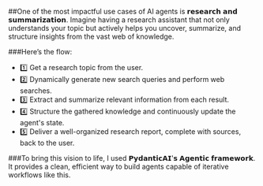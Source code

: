 ##One of the most impactful use cases of AI agents is 𝗿𝗲𝘀𝗲𝗮𝗿𝗰𝗵 𝗮𝗻𝗱 𝘀𝘂𝗺𝗺𝗮𝗿𝗶𝘇𝗮𝘁𝗶𝗼𝗻. Imagine having a research assistant that not only understands your topic but actively helps you uncover, summarize, and structure insights from the vast web of knowledge.

###Here’s the flow:
- 1️⃣ Get a research topic from the user.
- 2️⃣ Dynamically generate new search queries and perform web searches.
- 3️⃣ Extract and summarize relevant information from each result.
- 4️⃣ Structure the gathered knowledge and continuously update the agent's state.
- 5️⃣ Deliver a well-organized research report, complete with sources, back to the user.

###To bring this vision to life, I used 𝗣𝘆𝗱𝗮𝗻𝘁𝗶𝗰𝗔𝗜'𝘀 𝗔𝗴𝗲𝗻𝘁𝗶𝗰 𝗳𝗿𝗮𝗺𝗲𝘄𝗼𝗿𝗸. It provides a clean, efficient way to build agents capable of iterative workflows like this.
